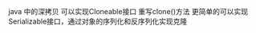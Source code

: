 



java 中的深拷贝
    可以实现Cloneable接口 重写clone()方法
    更简单的可以实现Serializable接口，通过对象的序列化和反序列化实现克隆
    
    
    